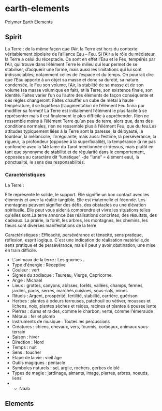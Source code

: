 # earth-elements
Polymer Earth Elements


## Spirit
La Terre : de la même façon que l’Air, la Terre est hors du contexte véritablement bipolaire de l’alliance Eau – Feu. 
Si l’Air a le rôle du médiateur, la Terre a celui du réceptacle. Ce sont en effet l’Eau et le Feu, tempérés par l’Air, qui trouve dans l’élément Terre le milieu qui leur permet de se stabiliser, d’acquérir une forme, mais aussi les limitations qui lui sont indissociables; notamment celles de l’espace et du temps. On pourrait dire que l’Eau apporte à un objet sa masse et donc sa dureté, sa nature condensée, le Feu son volume, l’Air, la stabilité de sa masse et de son volume (sa masse volumique en fait), et la Terre, son existence finale, son identité. Faites varier l’un ou l’autre des éléments de façon conséquente et ces règles changeront. Faites chauffer un cube de métal à haute température, il se liquéfiera (l’augmentation de l’élément Feu finira par modifier sa forme)! La Terre est initialement l’élément le plus facile à se représenter mais il est finalement le plus difficile à appréhender. Rien ne ressemble moins à l’élément Terre qu’un peu de terre, alors que, dans des conditions normales, rien ne ressemble plus à l’élément Feu, que du feu.Les attitudes typiquement liées à la Terre sont la paresse, la déloyauté, la lourdeur, la mélancolie, l’irrégularité, mais aussi l’estime, la persévérance, la rigueur, la profondeur (opposée à la superficialité), la tempérance (à ne pas confondre avec la 14è lame du Tarot mentionnée ci-dessus, mais plutôt en tant que synonyme de stabilité et de régularité dans le comportement, opposées au caractère dit “lunatique” -de “lune” = élément eau), la ponctualité, le sens des responsabilités.

### Caractéristiques
La Terre :

Elle représente le solide, le support. Elle signifie un bon contact avec les éléments et avec la réalité tangible. Elle est maternelle et féconde. Les montagnes peuvent signifier des défis, des obstacles ou une élévation spirituelle. Elle peut vous aider à comprendre et vivre les situations telles qu'elles sont.La terre annonce des réalisations concrètes, des résultats, des cadeaux. La prairie, la forêt, les arbres, les montagnes, les chemins, les fleurs sont diverses manifestations de la terre

Caractéristiques : Efficacité, persévérance et ténacité, sens pratique, réflexion, esprit logique.
C´est une indication de réalisation matérielle,de sens pratique et de persévérance, mais il peut y avoir obstination, une mise en train difficile.

* L'animaux de la terre : Les gnomes . 
* Type d'énergie : Réceptive
* Couleur : vert
* Signes du zodiaque : Taureau, Vierge, Capricorne.
* Ange : Michaël
* Lieux : grottes, canyons, abîsses, forêts, vallées, champs, fermes, jardins, parcs, serres, marchés,cuisines, sous-sols, mines
* Rituels : Argent, prospérité, fertilité, stabilité, carrière, guérison
* Herbes : plantes à odeurs terreuses, patchouli ou vétiver, mousses et lichens, noix, plantes sèches et raides, racines et plantes à pousse lente
* Pierres : dures et raides, comme le charbon; verte, comme l'émeraude
* Métaux : fer et plomb
* Instruments de musique : Toutes les percussions
* Créatures : chiens, chevaux, vers, fourmis, corbeaux, animaux sous-terrain
* Saison : hiver
* Direction : Nord
* Temps : nuit
* Sens : toucher
* Étape de la vie : vieil âge
* Outils magiques : pentacle
* Symboles naturels : sel, argile, rochers, gerbes de blé
* Types de magie : jardinage, aimants, image, pierres, arbres, noeuds, liens
* - Naab

## Elements

